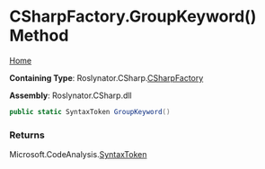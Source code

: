 <a name="_top"></a>

# CSharpFactory\.GroupKeyword\(\) Method

[Home](../../../../README.md#_top)

**Containing Type**: Roslynator\.CSharp\.[CSharpFactory](../README.md#_top)

**Assembly**: Roslynator\.CSharp\.dll

```csharp
public static SyntaxToken GroupKeyword()
```

### Returns

Microsoft\.CodeAnalysis\.[SyntaxToken](https://docs.microsoft.com/en-us/dotnet/api/microsoft.codeanalysis.syntaxtoken)

